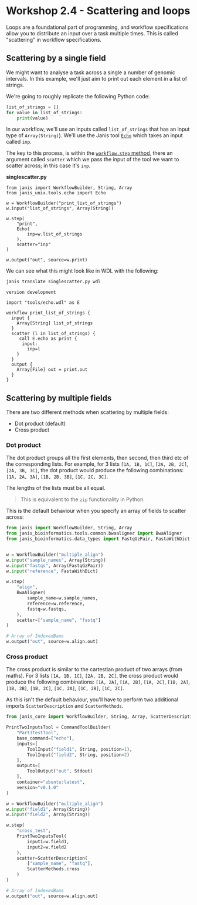 # Workshop 2.4 - Scattering and loops

Loops are a foundational part of programming, and workflow specifications allow you to distribute an input over a task multiple times. This is called "scattering" in workflow specifications.

## Scattering by a single field

We might want to analyse a task across a single a number of genomic intervals. In this example, we'll just aim to print out each element in a list of strings. 

We're going to roughly replicate the following Python code:

```python
list_of_strings = []
for value in list_of_strings:
    print(value)
```

In our workflow, we'll use an inputs called `list_of_strings` that has an input type of `Array(String)`). We'll use the Janis tool [`Echo`](https://janis.readthedocs.io/en/latest/tools/unix/echo.html) which takes an input called `inp`. 

The key to this process, is within the [`workflow.step` method](https://janis.readthedocs.io/en/latest/references/workflow.html#creating-a-step), there an argument called `scatter` which we pass the input of the tool we want to scatter across; in this case it's `inp`.


**singlescatter.py**
```
from janis import WorkflowBuilder, String, Array
from janis_unix.tools.echo import Echo

w = WorkflowBuilder("print_list_of_strings")
w.input("list_of_strings", Array(String))

w.step(
    "print",
    Echo(
        inp=w.list_of_strings
    ),
    scatter="inp"
)

w.output("out", source=w.print)
```

We can see what this might look like in WDL with the following:

```bash
janis translate singlescatter.py wdl
```

```wdl
version development

import "tools/echo.wdl" as E

workflow print_list_of_strings {
  input {
    Array[String] list_of_strings
  }
  scatter (l in list_of_strings) {
     call E.echo as print {
      input:
        inp=l
    }
  }
  output {
    Array[File] out = print.out
  }
}
```


## Scattering by multiple fields

There are two different methods when scattering by multiple fields:

- Dot product (default)
- Cross product

### Dot product

The dot product groups all the first elements, then second, then third etc of the corresponding lists. For example, for 3 lists `[1A, 1B, 1C]`, `[2A, 2B, 2C]`, `[2A, 3B, 3C]`, the dot product would produce the following combinations: `[1A, 2A, 3A]`, `[1B, 2B, 3B]`, `[1C, 2C, 3C]`.

The lengths of the lists must be all equal.

> This is equivalent to the `zip` functionality in Python.

This is the default behaviour when you specify an array of fields to scatter across:

```python
from janis import WorkflowBuilder, String, Array
from janis_bioinformatics.tools.common.bwaaligner import BwaAligner
from janis_bioinformatics.data_types import FastqGzPair, FastaWithDict


w = WorkflowBuilder("multiple_align")
w.input("sample_names", Array(String))
w.input("fastqs", Array(FastqGzPair))
w.input("reference", FastaWithDict)

w.step(
    "align",
    BwaAligner(
        sample_name=w.sample_names,
        reference=w.reference,
        fastq=w.fastqs,
    ),
    scatter=["sample_name", "fastq"]
)

# Array of IndexedBams
w.output("out", source=w.align.out)
```

### Cross product

The cross product is similar to the cartestian product of two arrays (from maths). For 3 lists `[1A, 1B, 1C]`, `[2A, 2B, 2C]`, the cross product would produce the following combinations: `[1A, 2A]`, `[1A, 2B]`, `[1A, 2C]`, `[1B, 2A]`, `[1B, 2B]`, `[1B, 2C]`, `[1C, 2A]`, `[1C, 2B]`, `[1C, 2C]`.

As this isn't the default behaviour, you'll have to perform two additional imports `ScatterDescription` and `ScatterMethods`.

```python
from janis_core import WorkflowBuilder, String, Array, ScatterDescription, ScatterMethods, CommandToolBuilder, ToolInput, ToolOutput, Stdout

PrintTwoInputsTool = CommandToolBuilder(
    "Part3TestTool",
    base_command=["echo"],
    inputs=[
        ToolInput("field1", String, position=1),
        ToolInput("field2", String, position=2)
    ],
    outputs=[
        ToolOutput("out", Stdout)
    ],
    container="ubuntu:latest",
    version="v0.1.0"
)

w = WorkflowBuilder("multiple_align")
w.input("field1", Array(String))
w.input("field2", Array(String))

w.step(
    "cross_test",
    PrintTwoInputsTool(
        input1=w.field1,
        input2=w.field2
    ),
    scatter=ScatterDescription(
        ["sample_name", "fastq"],
        ScatterMethods.cross
    )
)

# Array of IndexedBams
w.output("out", source=w.align.out)
```